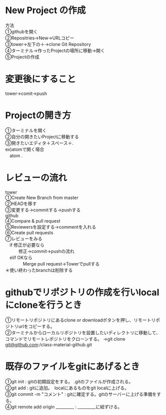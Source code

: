# New Project の作成
方法  
①githubを開く  
②Repositries→New→URLコピー  
③tower→左下の＋→clone Git Repository  
④ターミナル→作ったProjectの場所に移動→開く  
⑤Projectの作成  

# 変更後にすること  
tower→comit→push  

# Projectの開き方  
①ターミナルを開く  
②自分の開きたいProjectに移動する  
③開きたいエディタ＋スペース＋.  
 ex)atomで開く場合  
 　atom .  

# レビューの流れ
tower  
①Create New Branch from master  
②HEADを移す  
③変更する→commitする→pushする  
github  
④Compare & pull request  
⑤Reviewersを設定する→commentを入れる  
⑥Create pull requests  
⑦レビューをみる  
　if 修正が必要なら  
　　　修正→commit→pushの流れ  
　elif OKなら  
　　　　Merge pull request→Towerでpullする  
＊使い終わったbranchは削除する   

# githubでリポジトリの作成を行いlocalにcloneを行うとき
①リモートリポジトリにあるclone or downloadボタンを押し、リモートリポジトリurlをコピーする。  
②ターミナルからローカルリポジトリを設置したいディレクトリに移動して、コマンドでリモートレポジトリをクローンする。  →git clone git@github.com:<account name>/class-material-github.git  

# 既存のファイルをgitにあげるとき  
①git init : gitの初期設定をする。 .gitのファイルが作成される。  
②git add : gitに追加。　localにあるものをgit localに上げる。  
③git commit -m "コメント" : gitに確定する。gitのサーバーに上げる準備をする。  
④git remote add origin _________ : _________に紐ずける。  
